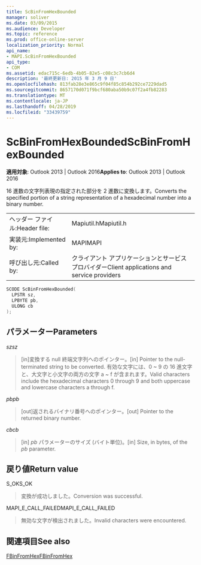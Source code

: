 ```yaml
---
title: ScBinFromHexBounded
manager: soliver
ms.date: 03/09/2015
ms.audience: Developer
ms.topic: reference
ms.prod: office-online-server
localization_priority: Normal
api_name:
- MAPI.ScBinFromHexBounded
api_type:
- COM
ms.assetid: edac715c-6edb-4b05-82e5-c08c3c7cb6d4
description: '最終更新日: 2015 年 3 月 9 日'
ms.openlocfilehash: 813fab28e3e865c9f04f85c854b292ce7229dad5
ms.sourcegitcommit: 8657170d071f9bcf680aba50b9c07f2a4fb82283
ms.translationtype: MT
ms.contentlocale: ja-JP
ms.lasthandoff: 04/28/2019
ms.locfileid: "33439759"
---
```

# <a name="scbinfromhexbounded"></a><span data-ttu-id="04b8f-103">ScBinFromHexBounded</span><span class="sxs-lookup"><span data-stu-id="04b8f-103">ScBinFromHexBounded</span></span>

  
  
<span data-ttu-id="04b8f-104">**適用対象**: Outlook 2013 | Outlook 2016</span><span class="sxs-lookup"><span data-stu-id="04b8f-104">**Applies to**: Outlook 2013 | Outlook 2016</span></span> 
  
<span data-ttu-id="04b8f-105">16 進数の文字列表現の指定された部分を 2 進数に変換します。</span><span class="sxs-lookup"><span data-stu-id="04b8f-105">Converts the specified portion of a string representation of a hexadecimal number into a binary number.</span></span> 
  
|||
|:-----|:-----|
|<span data-ttu-id="04b8f-106">ヘッダー ファイル:</span><span class="sxs-lookup"><span data-stu-id="04b8f-106">Header file:</span></span>  <br/> |<span data-ttu-id="04b8f-107">Mapiutil.h</span><span class="sxs-lookup"><span data-stu-id="04b8f-107">Mapiutil.h</span></span>  <br/> |
|<span data-ttu-id="04b8f-108">実装元:</span><span class="sxs-lookup"><span data-stu-id="04b8f-108">Implemented by:</span></span>  <br/> |<span data-ttu-id="04b8f-109">MAPI</span><span class="sxs-lookup"><span data-stu-id="04b8f-109">MAPI</span></span>  <br/> |
|<span data-ttu-id="04b8f-110">呼び出し元:</span><span class="sxs-lookup"><span data-stu-id="04b8f-110">Called by:</span></span>  <br/> |<span data-ttu-id="04b8f-111">クライアント アプリケーションとサービス プロバイダー</span><span class="sxs-lookup"><span data-stu-id="04b8f-111">Client applications and service providers</span></span>  <br/> |
   
```cpp
SCODE ScBinFromHexBounded(
  LPSTR sz,
  LPBYTE pb,
  ULONG cb
);
```

## <a name="parameters"></a><span data-ttu-id="04b8f-112">パラメーター</span><span class="sxs-lookup"><span data-stu-id="04b8f-112">Parameters</span></span>

 <span data-ttu-id="04b8f-113">_sz_</span><span class="sxs-lookup"><span data-stu-id="04b8f-113">_sz_</span></span>
  
> <span data-ttu-id="04b8f-114">[in]変換する null 終端文字列へのポインター。</span><span class="sxs-lookup"><span data-stu-id="04b8f-114">[in] Pointer to the null-terminated string to be converted.</span></span> <span data-ttu-id="04b8f-115">有効な文字には、0 ~ 9 の 16 進文字と、大文字と小文字の両方の文字 a ~ f が含まれます。</span><span class="sxs-lookup"><span data-stu-id="04b8f-115">Valid characters include the hexadecimal characters 0 through 9 and both uppercase and lowercase characters a through f.</span></span>
    
 <span data-ttu-id="04b8f-116">_pb_</span><span class="sxs-lookup"><span data-stu-id="04b8f-116">_pb_</span></span>
  
> <span data-ttu-id="04b8f-117">[out]返されるバイナリ番号へのポインター。</span><span class="sxs-lookup"><span data-stu-id="04b8f-117">[out] Pointer to the returned binary number.</span></span>
    
 <span data-ttu-id="04b8f-118">_cb_</span><span class="sxs-lookup"><span data-stu-id="04b8f-118">_cb_</span></span>
  
> <span data-ttu-id="04b8f-119">[in]  _pb_ パラメーターのサイズ (バイト単位)。</span><span class="sxs-lookup"><span data-stu-id="04b8f-119">[in] Size, in bytes, of the  _pb_ parameter.</span></span> 
    
## <a name="return-value"></a><span data-ttu-id="04b8f-120">戻り値</span><span class="sxs-lookup"><span data-stu-id="04b8f-120">Return value</span></span>

<span data-ttu-id="04b8f-121">S_OK</span><span class="sxs-lookup"><span data-stu-id="04b8f-121">S_OK</span></span>
  
> <span data-ttu-id="04b8f-122">変換が成功しました。</span><span class="sxs-lookup"><span data-stu-id="04b8f-122">Conversion was successful.</span></span>
    
<span data-ttu-id="04b8f-123">MAPI_E_CALL_FAILED</span><span class="sxs-lookup"><span data-stu-id="04b8f-123">MAPI_E_CALL_FAILED</span></span>
  
> <span data-ttu-id="04b8f-124">無効な文字が検出されました。</span><span class="sxs-lookup"><span data-stu-id="04b8f-124">Invalid characters were encountered.</span></span>
    
## <a name="see-also"></a><span data-ttu-id="04b8f-125">関連項目</span><span class="sxs-lookup"><span data-stu-id="04b8f-125">See also</span></span>



[<span data-ttu-id="04b8f-126">FBinFromHex</span><span class="sxs-lookup"><span data-stu-id="04b8f-126">FBinFromHex</span></span>](fbinfromhex.md)

